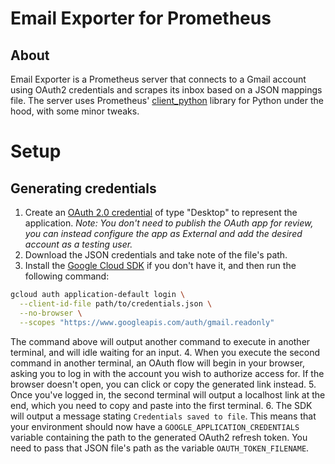 # Email Exporter for Prometheus
## About
Email Exporter is a Prometheus server that connects to a Gmail account using OAuth2 credentials and scrapes its inbox based on a JSON mappings file. The server uses Prometheus' [client_python](https://github.com/prometheus/client_python) library for Python under the hood, with some minor tweaks.

# Setup
## Generating credentials
1. Create an [OAuth 2.0 credential](https://developers.google.com/identity/protocols/oauth2/native-app) of type "Desktop" to represent the application.
_Note: You don't need to publish the OAuth app for review, you can instead configure the app as External and add the desired account as a testing user._
2. Download the JSON credentials and take note of the file's path.
3. Install the [Google Cloud SDK](https://cloud.google.com/sdk/docs/install) if you don't have it, and then run the following command:
```bash
gcloud auth application-default login \
  --client-id-file path/to/credentials.json \
  --no-browser \
  --scopes "https://www.googleapis.com/auth/gmail.readonly"
```
The command above will output another command to execute in another terminal, and will idle waiting for an input.
4. When you execute the second command in another terminal, an OAuth flow will begin in your browser, asking you to log in with the account you wish to authorize access for. If the browser doesn't open, you can click or copy the generated link instead.
5. Once you've logged in, the second terminal will output a localhost link at the end, which you need to copy and paste into the first terminal.
6. The SDK will output a message stating `Credentials saved to file`. This means that your environment should now have a `GOOGLE_APPLICATION_CREDENTIALS` variable containing the path to the generated OAuth2 refresh token. You need to pass that JSON file's path as the variable `OAUTH_TOKEN_FILENAME`.
